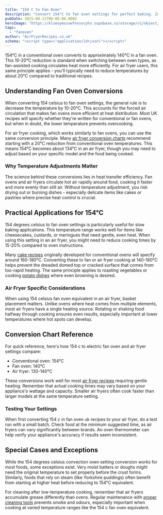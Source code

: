 ```yaml
---
title: "154 C to Fan Oven"
description: "Convert 154°C to fan oven settings for perfect baking. Includes air fryer equivalents and temperature tips for UK kitchens."
pubDate: 2025-08-11T00:00:00.000Z
heroImage: "https://klueoymssxwfnxsvcyhv.supabase.co/storage/v1/object/public/md/154-c-to-fan-oven-54b72048.png"
tags:
  - "fanoven"
author: "AirFryerRecipes.co.uk"
schema: "<script type=\"application/ld+json\"></script>"
---
```


<p>154°C in a conventional oven converts to approximately 140°C in a fan oven. This 10-20°C reduction is standard when switching between oven types, as fan-assisted cooking circulates heat more efficiently. For air fryer users, this same principle applies - you'll typically need to reduce temperatures by about 20°C compared to traditional recipes.</p>

<h2>Understanding Fan Oven Conversions</h2>
<p>When converting 154 celsius to fan oven settings, the general rule is to decrease the temperature by 10-20°C. This accounts for the forced air circulation that makes fan ovens more efficient at heat distribution. Most UK recipes will specify whether they're written for conventional or fan ovens, but when in doubt, the lower temperature prevents overcooking.</p>
<p>For air fryer cooking, which works similarly to fan ovens, you can use the same conversion principle. Many <a href=https://www.airfryerrecipe.co.uk/air-fryer-conversion-chart>air fryer conversion charts</a> recommend starting with a 20°C reduction from conventional oven temperatures. This means 154°C becomes about 134°C in an air fryer, though you may need to adjust based on your specific model and the food being cooked.</p>

<h3>Why Temperature Adjustments Matter</h3>
<p>The science behind these conversions lies in heat transfer efficiency. Fan ovens and air fryers circulate hot air rapidly around food, cooking it faster and more evenly than still air. Without temperature adjustment, you risk drying out or burning dishes - especially delicate items like cakes or pastries where precise heat control is crucial.</p>

<h2>Practical Applications for 154°C</h2>
<p>154 degrees celsius to fan oven settings is particularly useful for slow baking applications. This temperature range works well for items like cheesecakes, custards, or meringues that need gentle, even heat. When using this setting in an air fryer, you might need to reduce cooking times by 15-20% compared to oven instructions.</p>
<p>Many <a href=https://www.airfryerrecipe.co.uk/recipe-category/cakes>cake recipes</a> originally developed for conventional ovens will specify around 160-180°C. Converting these to fan or air fryer cooking at 140-160°C helps prevent the dreaded domed top or cracked surface that comes from too-rapid heating. The same principle applies to roasting vegetables or cooking <a href=https://www.airfryerrecipe.co.uk/recipe-category/potatoes>potato dishes</a> where even browning is desired.</p>

<h3>Air Fryer Specific Considerations</h3>
<p>When using 154 celsius fan oven equivalent in an air fryer, basket placement matters. Unlike ovens where heat comes from multiple elements, most air fryers have a single heating source. Rotating or shaking food halfway through cooking ensures even results, especially important at lower temperatures where hot spots can develop.</p>

<h2>Conversion Chart Reference</h2>
<p>For quick reference, here's how 154 c to electric fan oven and air fryer settings compare:</p>
<ul>
<li>Conventional oven: 154°C</li>
<li>Fan oven: 140°C</li>
<li>Air fryer: 130-140°C</li>
</ul>
<p>These conversions work well for most <a href=https://www.airfryerrecipe.co.uk/recipes>air fryer recipes</a> requiring gentle heating. Remember that actual cooking times may vary based on your appliance's wattage and capacity. Smaller air fryers often cook faster than larger models at the same temperature setting.</p>

<h3>Testing Your Settings</h3>
<p>When first converting 154 c in fan oven uk recipes to your air fryer, do a test run with a small batch. Check food at the minimum suggested time, as air fryers can vary significantly between brands. An oven thermometer can help verify your appliance's accuracy if results seem inconsistent.</p>

<h2>Special Cases and Exceptions</h2>
<p>While the 154 degrees celsius convection oven setting conversion works for most foods, some exceptions exist. Very moist batters or doughs might need the original temperature to set properly before the crust forms. Similarly, foods that rely on steam (like Yorkshire puddings) often benefit from starting at higher heat before reducing to 154°C equivalent.</p>
<p>For cleaning after low-temperature cooking, remember that air fryers accumulate grease differently than ovens. Regular maintenance with <a href=https://www.airfryerrecipe.co.uk/air-fryer-cleaner>proper cleaning tools</a> prevents smoke and odours, especially important when cooking at varied temperature ranges like the 154 c fan oven equivalent.</p>